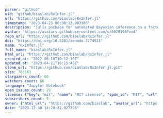 ```yaml
---
parser: "github"
uid: "github/biaslab/RxInfer.jl"
url: "https://github.com/biaslab/RxInfer.jl"
timestamp: "2023-04-23 00:38:13.983380"
description: "Julia package for automated Bayesian inference on a factor graph with reactive message passing"
avatar: "https://avatars.githubusercontent.com/u/6670190?v=4"
repo_url: "https://github.com/biaslab/RxInfer.jl"
doi: "https://doi.org/10.5281/zenodo.7774921"
name: "RxInfer.jl"
full_name: "biaslab/RxInfer.jl"
html_url: "https://github.com/biaslab/RxInfer.jl"
created_at: "2022-06-10T10:12:10Z"
updated_at: "2023-04-21T10:15:48Z"
clone_url: "https://github.com/biaslab/RxInfer.jl.git"
size: 763161
stargazers_count: 66
watchers_count: 66
language: "Jupyter Notebook"
open_issues_count: 29
license: {"key": "mit", "name": "MIT License", "spdx_id": "MIT", "url": "https://api.github.com/licenses/mit", "node_id": "MDc6TGljZW5zZTEz"}
subscribers_count: 5
owner: {"html_url": "https://github.com/biaslab", "avatar_url": "https://avatars.githubusercontent.com/u/6670190?v=4", "login": "biaslab", "type": "Organization"}
date: "2023-12-30 14:20:32.927293"
---
```

